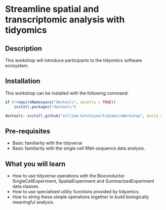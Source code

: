 
<!-- README.md is generated from README.Rmd. Please edit that file -->

# Streamline spatial and transcriptomic analysis with tidyomics

## Description

This workshop will introduce participants to the tidyomics software
ecosystem.

## Installation

This workshop can be installed with the following command:

``` r
if (!requireNamespace("devtools", quietly = TRUE))
    install.packages("devtools")

devtools::install_github("william-hutchison/tidyomicsWorkshop", build_vignettes = TRUE)
```

## Pre-requisites

- Basic familiarity with the tidyverse
- Basic familiarity with the single cell RNA-sequence data analysis.

## What you will learn

- How to use tidyverse operations with the Bioconductor
  SingleCellExperiment, SpatialExperiment and SummarizedExperiment data
  classes.
- How to use specialised utility functions provided by tidyomics.
- How to string these simple operations together to build biologically
  meaningful analysis.
